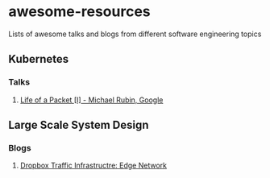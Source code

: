 # awesome-resources
Lists of awesome talks and blogs from different software engineering topics 


## Kubernetes 
  
  ### Talks 
  1. [Life of a Packet [I] - Michael Rubin, Google](https://www.youtube.com/watch?v=0Omvgd7Hg1I)


## Large Scale System Design 
  
  ### Blogs 
  1. [Dropbox Traffic Infrastructre: Edge Network](https://dropbox.tech/infrastructure/dropbox-traffic-infrastructure-edge-network)
